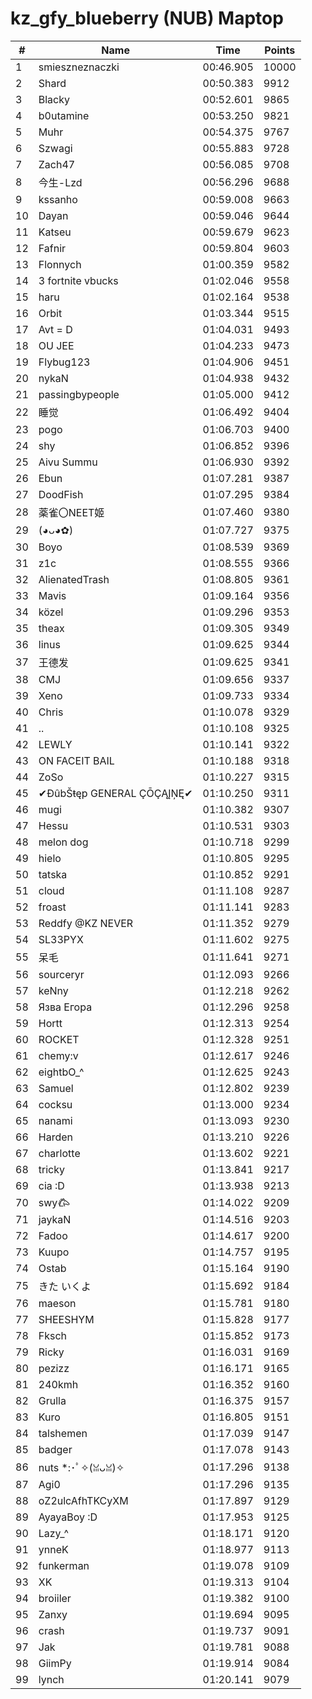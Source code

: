 # kz_gfy_blueberry (NUB) Maptop

|  # | Name | Time | Points |
|-------------- | -------------- | -------------- | -------------- | 
| 1 | smieszneznaczki | 00:46.905 | 10000 | 
| 2 | Shard | 00:50.383 | 9912 | 
| 3 | Blacky | 00:52.601 | 9865 | 
| 4 | b0utamine | 00:53.250 | 9821 | 
| 5 | Muhr | 00:54.375 | 9767 | 
| 6 | Szwagi | 00:55.883 | 9728 | 
| 7 | Zach47 | 00:56.085 | 9708 | 
| 8 | 今生-Lzd | 00:56.296 | 9688 | 
| 9 | kssanho | 00:59.008 | 9663 | 
| 10 | Dayan | 00:59.046 | 9644 | 
| 11 | Katseu | 00:59.679 | 9623 | 
| 12 | Fafnir | 00:59.804 | 9603 | 
| 13 | Flonnych | 01:00.359 | 9582 | 
| 14 | 3 fortnite vbucks | 01:02.046 | 9558 | 
| 15 | haru | 01:02.164 | 9538 | 
| 16 | Orbit | 01:03.344 | 9515 | 
| 17 | Avt = D | 01:04.031 | 9493 | 
| 18 | OU JEE | 01:04.233 | 9473 | 
| 19 | Flybug123 | 01:04.906 | 9451 | 
| 20 | nykaN | 01:04.938 | 9432 | 
| 21 | passingbypeople | 01:05.000 | 9412 | 
| 22 | 睡觉 | 01:06.492 | 9404 | 
| 23 | pogo | 01:06.703 | 9400 | 
| 24 | shy | 01:06.852 | 9396 | 
| 25 | Aivu Summu | 01:06.930 | 9392 | 
| 26 | Ebun | 01:07.281 | 9387 | 
| 27 | DoodFish | 01:07.295 | 9384 | 
| 28 | 薬雀〇NEET姬 | 01:07.460 | 9380 | 
| 29 | (◕ᴗ◕✿) | 01:07.727 | 9375 | 
| 30 | Boyo | 01:08.539 | 9369 | 
| 31 | z1c | 01:08.555 | 9366 | 
| 32 | AlienatedTrash | 01:08.805 | 9361 | 
| 33 | Mavis | 01:09.164 | 9356 | 
| 34 | közel | 01:09.296 | 9353 | 
| 35 | theax | 01:09.305 | 9349 | 
| 36 | linus | 01:09.625 | 9344 | 
| 37 | 王德发 | 01:09.625 | 9341 | 
| 38 | CMJ | 01:09.656 | 9337 | 
| 39 | Xeno | 01:09.733 | 9334 | 
| 40 | Chris | 01:10.078 | 9329 | 
| 41 | .. | 01:10.108 | 9325 | 
| 42 | LEWLY | 01:10.141 | 9322 | 
| 43 | ON FACEIT BAIL | 01:10.188 | 9318 | 
| 44 | ZoSo | 01:10.227 | 9315 | 
| 45 | ✔ĐûbŠŧęp GENERAL ÇŌÇĄĮŅĘ✔ | 01:10.250 | 9311 | 
| 46 | mugi | 01:10.382 | 9307 | 
| 47 | Hessu | 01:10.531 | 9303 | 
| 48 | melon dog | 01:10.718 | 9299 | 
| 49 | hielo | 01:10.805 | 9295 | 
| 50 | tatska | 01:10.852 | 9291 | 
| 51 | cloud | 01:11.108 | 9287 | 
| 52 | froast | 01:11.141 | 9283 | 
| 53 | Reddfy @KZ NEVER | 01:11.352 | 9279 | 
| 54 | SL33PYX | 01:11.602 | 9275 | 
| 55 | 呆毛 | 01:11.641 | 9271 | 
| 56 | sourceryr | 01:12.093 | 9266 | 
| 57 | keNny | 01:12.218 | 9262 | 
| 58 | Язва Егора | 01:12.296 | 9258 | 
| 59 | Hortt | 01:12.313 | 9254 | 
| 60 | ROCKET | 01:12.328 | 9251 | 
| 61 | chemy:v | 01:12.617 | 9246 | 
| 62 | eightbO_^ | 01:12.625 | 9243 | 
| 63 | Samuel | 01:12.802 | 9239 | 
| 64 | cocksu | 01:13.000 | 9234 | 
| 65 | nanami | 01:13.093 | 9230 | 
| 66 | Harden | 01:13.210 | 9226 | 
| 67 | charlotte | 01:13.602 | 9221 | 
| 68 | tricky | 01:13.841 | 9217 | 
| 69 | cia :D | 01:13.938 | 9213 | 
| 70 | swy𐂃 | 01:14.022 | 9209 | 
| 71 | jaykaN | 01:14.516 | 9203 | 
| 72 | Fadoo | 01:14.617 | 9200 | 
| 73 | Kuupo | 01:14.757 | 9195 | 
| 74 | Ostab | 01:15.164 | 9190 | 
| 75 | きた いくよ | 01:15.692 | 9184 | 
| 76 | maeson | 01:15.781 | 9180 | 
| 77 | SHEESHYM | 01:15.828 | 9177 | 
| 78 | Fksch | 01:15.852 | 9173 | 
| 79 | Ricky | 01:16.031 | 9169 | 
| 80 | pezizz | 01:16.171 | 9165 | 
| 81 | 240kmh | 01:16.352 | 9160 | 
| 82 | Grulla | 01:16.375 | 9157 | 
| 83 | Kuro | 01:16.805 | 9151 | 
| 84 | talshemen | 01:17.039 | 9147 | 
| 85 | badger | 01:17.078 | 9143 | 
| 86 | nuts *:･ﾟ✧(ꈍᴗꈍ)✧ | 01:17.296 | 9138 | 
| 87 | Agi0 | 01:17.296 | 9135 | 
| 88 | oZ2ulcAfhTKCyXM | 01:17.897 | 9129 | 
| 89 | AyayaBoy :D | 01:17.953 | 9125 | 
| 90 | Lazy_^ | 01:18.171 | 9120 | 
| 91 | ynneK | 01:18.977 | 9113 | 
| 92 | funkerman | 01:19.078 | 9109 | 
| 93 | XK | 01:19.313 | 9104 | 
| 94 | broiiler | 01:19.382 | 9100 | 
| 95 | Zanxy | 01:19.694 | 9095 | 
| 96 | crash | 01:19.737 | 9091 | 
| 97 | Jak | 01:19.781 | 9088 | 
| 98 | GiimPy | 01:19.914 | 9084 | 
| 99 | lynch | 01:20.141 | 9079 | 


